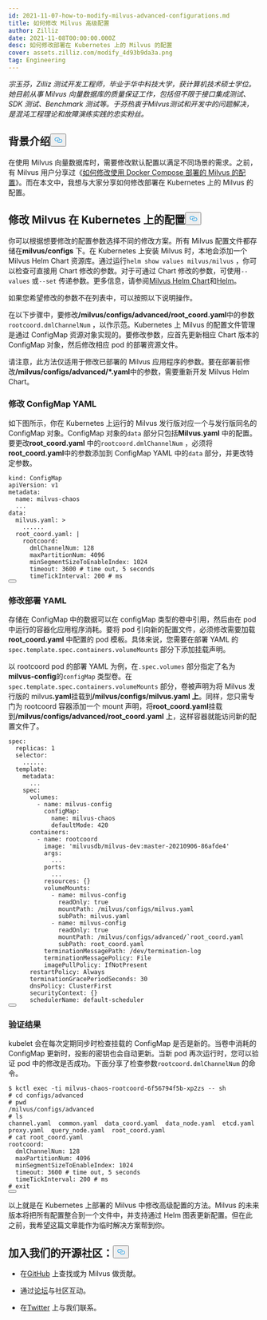 ```yaml
---
id: 2021-11-07-how-to-modify-milvus-advanced-configurations.md
title: 如何修改 Milvus 高级配置
author: Zilliz
date: 2021-11-08T00:00:00.000Z
desc: 如何修改部署在 Kubernetes 上的 Milvus 的配置
cover: assets.zilliz.com/modify_4d93b9da3a.png
tag: Engineering
---
```

<p><em>宗玉芬，Zilliz 测试开发工程师，毕业于华中科技大学，获计算机技术硕士学位。她目前从事 Milvus 向量数据库的质量保证工作，包括但不限于接口集成测试、SDK 测试、Benchmark 测试等。于芬热衷于Milvus测试和开发中的问题解决，是混沌工程理论和故障演练实践的忠实粉丝。</em></p>
<h2 id="Background" class="common-anchor-header">背景介绍<button data-href="#Background" class="anchor-icon" translate="no">
      <svg translate="no"
        aria-hidden="true"
        focusable="false"
        height="20"
        version="1.1"
        viewBox="0 0 16 16"
        width="16"
      >
        <path
          fill="#0092E4"
          fill-rule="evenodd"
          d="M4 9h1v1H4c-1.5 0-3-1.69-3-3.5S2.55 3 4 3h4c1.45 0 3 1.69 3 3.5 0 1.41-.91 2.72-2 3.25V8.59c.58-.45 1-1.27 1-2.09C10 5.22 8.98 4 8 4H4c-.98 0-2 1.22-2 2.5S3 9 4 9zm9-3h-1v1h1c1 0 2 1.22 2 2.5S13.98 12 13 12H9c-.98 0-2-1.22-2-2.5 0-.83.42-1.64 1-2.09V6.25c-1.09.53-2 1.84-2 3.25C6 11.31 7.55 13 9 13h4c1.45 0 3-1.69 3-3.5S14.5 6 13 6z"
        ></path>
      </svg>
    </button></h2><p>在使用 Milvus 向量数据库时，需要修改默认配置以满足不同场景的需求。之前，有 Milvus 用户分享过《<a href="/blog/zh/2021-10-22-apply-configuration-changes-on-milvus-2.md">如何修改使用 Docker Compose 部署的 Milvus 的配置</a>》。而在本文中，我想与大家分享如何修改部署在 Kubernetes 上的 Milvus 的配置。</p>
<h2 id="Modify-configuration-of-Milvus-on-Kubernetes" class="common-anchor-header">修改 Milvus 在 Kubernetes 上的配置<button data-href="#Modify-configuration-of-Milvus-on-Kubernetes" class="anchor-icon" translate="no">
      <svg translate="no"
        aria-hidden="true"
        focusable="false"
        height="20"
        version="1.1"
        viewBox="0 0 16 16"
        width="16"
      >
        <path
          fill="#0092E4"
          fill-rule="evenodd"
          d="M4 9h1v1H4c-1.5 0-3-1.69-3-3.5S2.55 3 4 3h4c1.45 0 3 1.69 3 3.5 0 1.41-.91 2.72-2 3.25V8.59c.58-.45 1-1.27 1-2.09C10 5.22 8.98 4 8 4H4c-.98 0-2 1.22-2 2.5S3 9 4 9zm9-3h-1v1h1c1 0 2 1.22 2 2.5S13.98 12 13 12H9c-.98 0-2-1.22-2-2.5 0-.83.42-1.64 1-2.09V6.25c-1.09.53-2 1.84-2 3.25C6 11.31 7.55 13 9 13h4c1.45 0 3-1.69 3-3.5S14.5 6 13 6z"
        ></path>
      </svg>
    </button></h2><p>你可以根据想要修改的配置参数选择不同的修改方案。所有 Milvus 配置文件都存储在<strong>milvus/configs</strong> 下。在 Kubernetes 上安装 Milvus 时，本地会添加一个 Milvus Helm Chart 资源库。通过运行<code translate="no">helm show values milvus/milvus</code> ，你可以检查可直接用 Chart 修改的参数。对于可通过 Chart 修改的参数，可使用<code translate="no">--values</code> 或<code translate="no">--set</code> 传递参数。更多信息，请参阅<a href="https://artifacthub.io/packages/helm/milvus/milvus">Milvus Helm Chart</a>和<a href="https://helm.sh/docs/">Helm</a>。</p>
<p>如果您希望修改的参数不在列表中，可以按照以下说明操作。</p>
<p>在以下步骤中，要修改<strong>/milvus/configs/advanced/root_coord.yaml</strong>中的参数<code translate="no">rootcoord.dmlChannelNum</code> ，以作示范。Kubernetes 上 Milvus 的配置文件管理是通过 ConfigMap 资源对象实现的。要修改参数，应首先更新相应 Chart 版本的 ConfigMap 对象，然后修改相应 pod 的部署资源文件。</p>
<p>请注意，此方法仅适用于修改已部署的 Milvus 应用程序的参数。要在部署前修改<strong>/milvus/configs/advanced/*.yaml</strong>中的参数，需要重新开发 Milvus Helm Chart。</p>
<h3 id="Modify-ConfigMap-YAML" class="common-anchor-header">修改 ConfigMap YAML</h3><p>如下图所示，你在 Kubernetes 上运行的 Milvus 发行版对应一个与发行版同名的 ConfigMap 对象。ConfigMap 对象的<code translate="no">data</code> 部分只包括<strong>Milvus.yaml</strong> 中的配置。要更改<strong>root_coord.yaml</strong> 中的<code translate="no">rootcoord.dmlChannelNum</code> ，必须将<strong>root_coord.yaml</strong>中的参数添加到 ConfigMap YAML 中的<code translate="no">data</code> 部分，并更改特定参数。</p>
<pre><code translate="no">kind: ConfigMap
apiVersion: v1
metadata:
  name: milvus-chaos
  ...
data:
  milvus.yaml: &gt;
    ......
  root_coord.yaml: |
    rootcoord:
      dmlChannelNum: 128
      maxPartitionNum: 4096
      minSegmentSizeToEnableIndex: 1024
      <span class="hljs-built_in">timeout</span>: 3600 <span class="hljs-comment"># time out, 5 seconds</span>
      timeTickInterval: 200 <span class="hljs-comment"># ms</span>
<button class="copy-code-btn"></button></code></pre>
<h3 id="Modify-Deployment-YAML" class="common-anchor-header">修改部署 YAML</h3><p>存储在 ConfigMap 中的数据可以在 configMap 类型的卷中引用，然后由在 pod 中运行的容器化应用程序消耗。要将 pod 引向新的配置文件，必须修改需要加载<strong>root_coord.yaml</strong> 中配置的 pod 模板。具体来说，您需要在部署 YAML 的<code translate="no">spec.template.spec.containers.volumeMounts</code> 部分下添加挂载声明。</p>
<p>以 rootcoord pod 的部署 YAML 为例，在<code translate="no">.spec.volumes</code> 部分指定了名为<strong>milvus-config</strong>的<code translate="no">configMap</code> 类型卷。在<code translate="no">spec.template.spec.containers.volumeMounts</code> 部分，卷被声明为将 Milvus 发行版的 milvus<strong>.yaml</strong>挂载到<strong>/milvus/configs/milvus.yaml 上</strong>。同样，您只需专门为 rootcoord 容器添加一个 mount 声明，将<strong>root_coord.yaml</strong>挂载到<strong>/milvus/configs/advanced/root_coord.yaml</strong> 上，这样容器就能访问新的配置文件了。</p>
<pre><code translate="no" class="language-yaml">spec:
  replicas: 1
  selector:
    ......
  template:
    metadata:
      ...
    spec:
      volumes:
        - name: milvus-config
          configMap:
            name: milvus-chaos
            defaultMode: 420
      containers:
        - name: rootcoord
          image: <span class="hljs-string">&#x27;milvusdb/milvus-dev:master-20210906-86afde4&#x27;</span>
          args:
            ...
          ports:
            ...
          resources: {}
          volumeMounts:
            - name: milvus-config
              readOnly: <span class="hljs-literal">true</span>
              mountPath: /milvus/configs/milvus.yaml
              subPath: milvus.yaml
            - name: milvus-config
              readOnly: <span class="hljs-literal">true</span>
              mountPath: /milvus/configs/advanced/`root_coord.yaml
              subPath: root_coord.yaml
          terminationMessagePath: /dev/termination-log
          terminationMessagePolicy: File
          imagePullPolicy: IfNotPresent
      restartPolicy: Always
      terminationGracePeriodSeconds: 30
      dnsPolicy: ClusterFirst
      securityContext: {}
      schedulerName: default-scheduler
<button class="copy-code-btn"></button></code></pre>
<h3 id="Verify-the-result" class="common-anchor-header">验证结果</h3><p>kubelet 会在每次定期同步时检查挂载的 ConfigMap 是否是新的。当卷中消耗的 ConfigMap 更新时，投影的密钥也会自动更新。当新 pod 再次运行时，您可以验证 pod 中的修改是否成功。下面分享了检查参数<code translate="no">rootcoord.dmlChannelNum</code> 的命令。</p>
<pre><code translate="no" class="language-bash">$ kctl <span class="hljs-built_in">exec</span> -ti milvus-chaos-rootcoord-6f56794f5b-xp2zs -- sh
<span class="hljs-comment"># cd configs/advanced</span>
<span class="hljs-comment"># pwd</span>
/milvus/configs/advanced
<span class="hljs-comment"># ls</span>
channel.yaml  common.yaml  data_coord.yaml  data_node.yaml  etcd.yaml  proxy.yaml  query_node.yaml  root_coord.yaml
<span class="hljs-comment"># cat root_coord.yaml</span>
rootcoord:
  dmlChannelNum: 128
  maxPartitionNum: 4096
  minSegmentSizeToEnableIndex: 1024
  <span class="hljs-built_in">timeout</span>: 3600 <span class="hljs-comment"># time out, 5 seconds</span>
  timeTickInterval: 200 <span class="hljs-comment"># ms</span>
<span class="hljs-comment"># exit</span>
<button class="copy-code-btn"></button></code></pre>
<p>以上就是在 Kubernetes 上部署的 Milvus 中修改高级配置的方法。Milvus 的未来版本将把所有配置整合到一个文件中，并支持通过 Helm 图表更新配置。但在此之前，我希望这篇文章能作为临时解决方案帮到你。</p>
<h2 id="Engage-with-our-open-source-community" class="common-anchor-header">加入我们的开源社区：<button data-href="#Engage-with-our-open-source-community" class="anchor-icon" translate="no">
      <svg translate="no"
        aria-hidden="true"
        focusable="false"
        height="20"
        version="1.1"
        viewBox="0 0 16 16"
        width="16"
      >
        <path
          fill="#0092E4"
          fill-rule="evenodd"
          d="M4 9h1v1H4c-1.5 0-3-1.69-3-3.5S2.55 3 4 3h4c1.45 0 3 1.69 3 3.5 0 1.41-.91 2.72-2 3.25V8.59c.58-.45 1-1.27 1-2.09C10 5.22 8.98 4 8 4H4c-.98 0-2 1.22-2 2.5S3 9 4 9zm9-3h-1v1h1c1 0 2 1.22 2 2.5S13.98 12 13 12H9c-.98 0-2-1.22-2-2.5 0-.83.42-1.64 1-2.09V6.25c-1.09.53-2 1.84-2 3.25C6 11.31 7.55 13 9 13h4c1.45 0 3-1.69 3-3.5S14.5 6 13 6z"
        ></path>
      </svg>
    </button></h2><ul>
<li><p>在<a href="https://bit.ly/307b7jC">GitHub</a> 上查找或为 Milvus 做贡献。</p></li>
<li><p>通过<a href="https://bit.ly/3qiyTEk">论坛</a>与社区互动。</p></li>
<li><p>在<a href="https://bit.ly/3ob7kd8">Twitter</a> 上与我们联系。</p></li>
</ul>
